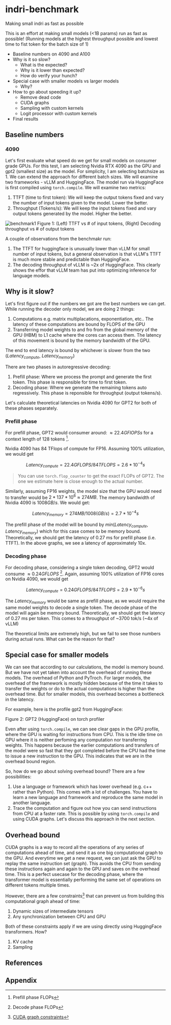 # indri-benchmark

Making small indri as fast as possible

This is an effort at making small models (<1B params) run as fast as possible!
(Running models at the highest throughput possible and lowest time to fist token for the batch size of 1)

- Baseline numbers on 4090 and A100
- Why is it so slow?
  - What is the expected?
  - Why is it lower than expected?
  - How do verify your hunch?
- Special case with smaller models vs larger models
  - Why?
- How to go about speeding it up?
  - Remove dead code
  - CUDA graphs
  - Sampling with custom kernels
  - Logit processor with custom kernels
- Final results


## Baseline numbers

### 4090

Let's first evaluate what speed do we get for small models on consumer grade GPUs. For this test, I am selecting Nvidia RTX 4090 as the GPU and gpt2 (smallest size) as the model. For simplicity, I am selecting batchsize as 1. We can extend the approach for different batch sizes. We will examine two frameworks - vLLM and HuggingFace. The model run via HuggingFace is first compiled using `torch.compile`. We will examine two metrics:

1. TTFT (time to first token): We will keep the output tokens fixed and vary the number of input tokens given to the model. Lower the better.
2. Throughput (Tokens/s): We will keep the input tokens fixed and vary output tokens generated by the model. Higher the better.


![benchmark1](./profiling/performance_plots_hf_vllm.png)
Figure 1: (Left) TTFT vs # of input tokens, (Right) Decoding throughput vs # of output tokens

A couple of observations from the benchmakr run:

1. The TTFT for huggingface is unusually lower than vLLM for small number of input tokens, but a general observation is that vLLM's TTFT is much more stable and predictable than HuggingFace.
2. The decoding throughput of vLLM is ~2x of HuggingFace. This clearly shows the effor that vLLM team has put into optimizing inference for language models.

## Why is it slow?

Let's first figure out if the numbers we got are the best numbers we can get. While running the decoder only model, we are doing 2 things:

1. Computations e.g. matrix multiplacations, exponentiation, etc.. The latency of these computations are bound by FLOPS of the GPU
2. Transferring model weights to and fro from the global memory of the GPU (HBM) to L1 cache where the cores can access them. The latency of this movement is bound by the memory bandwidth of the GPU.

The end to end latency is bound by whichever is slower from the two ($Latency_{compute}$, $Latency_{memory}$)

There are two phases in autoregressive decoding:

1. Prefill phase: Where we process the prompt and generate the first token. This phase is responsible for time to first token.
2. Decoding phase: Where we generate the remaining tokens auto regressively. This phase is reponsible for throughput (output tokens/s).

Let's calculate theoretical latencies on Nvidia 4090 for GPT2 for both of these phases separately.

### Prefill phase

For prefill phase, GPT2 would consumer around: $\approx 22.4 GFlOPSs$ for a context length of 128 tokens [^A1].

Nvidia 4090 has 84 TFlops of compute for FP16. Assuming 100% utilization, we would get

$$Latency_{compute} = 22.4 GFLOPS/84 TFLOPS = 2.6 * 10^{-4}s$$

> You can use `torch.flop_counter` to get the exact FLOPs of GPT2. The one we estimate here is close enough to the actual number.

Similarly, assuming FP16 weights, the model size that the GPU would need to transfer would be $2*137*10^6 \approx 274 MB$. The memory bandwidth of Nvidia 4090 is $1008 GB/s$. We would get:

$$Latency_{memory} = 274 MB/1008 (GB/s) = 2.7 * 10^{-4}s$$

The prefill phase of the model will be bound by $min(Latency_{compute}, Latency_{memory})$ which for this case comes to be memory bound. Theoretically, we should get the latency of 0.27 ms for prefill phase (i.e. TTFT). In the above graphs, we see a latency of approximately 10x.

### Decoding phase

For decoding phase, considering a single token decoding, GPT2 would consume $\approx 0.24 GFLOPS$ [^A2]. Again, assuming 100% utilization of FP16 cores on Nvidia 4090, we would get

$$Latency_{compute} = 0.24 GFLOPS/84 TFLOPS = 2.9 * 10^{-6}s$$

The $Latency_{memory}$ would be same as prefill phase, as we would require the same model weights to decode a single token. The decode phase of the model will again be memory bound. Theoretically, we should get the latency of 0.27 ms per token. This comes to a throughput of ~3700 tok/s (~4x of vLLM)

The theoretical limits are extremely high, but we fail to see those numbers during actual runs. What can be the reason for that?

## Special case for smaller models

We can see that according to our calculations, the model is memory bound. But we have not yet taken into account the overhead of running these models. The overhead of Python and PyTroch. For larger models, the overhead of the framework is mostly hidden because of the time it takes to transfer the weights or do to the actual computations is higher than the overhead time. But for smaller models, this overhead becomes a bottleneck in the latency.

For example, here is the profile gpt2 from HuggingFace:


Figure 2: GPT2 (HuggingFace) on torch profiler

Even after using `torch.compile`, we can see clear gaps in the GPU profile, where the GPU is waiting for instructions from CPU. This is the idle time on GPU where it is neither perfoming any computation nor transferring weights. This happens because the earlier computations and transfers of the model were so fast that they got completed before the CPU had the time to issue a new instruction to the GPU. This indicates that we are in the overhead bound region.

So, how do we go about solving overhead bound? There are a few possibilities:

1. Use a language or framework which has lower overhead (e.g. c++ rather than Python). This comes with a lot of challenges. You have to learn a new language and framework and reproduce the same model in another language.
2. Trace the computation and figure out how you can send instructions from CPU at a faster rate. This is possible by using `torch.compile` and using CUDA graphs. Let's discuss this approach in the next section.

## Overhead bound

CUDA graphs is a way to record all the operations of any series of computations ahead of time, and send it as one big computational graph to the GPU. And everytime we get a new request, we can just ask the GPU to replay the same instruction set (graph). This avoids the CPU from sending these instructions again and again to the GPU and saves on the overhead time. This is a perfect usecase for the decoding phase, where the transformer model is essentially performing the same set of operations on different tokens multiple times.

However, there are a few constraints[^3] that can prevent us from building this computational graph ahead of time:

1. Dynamic sizes of intermediate tensors
2. Any synchronization between CPU and GPU

Both of these constraints apply if we are using directly using HuggingFace transformers. How?

1. KV cache
2. Sampling

## References

[^1]: [torch.compile](..)
[^2]: [CUDA graphs]
[^3]: [CUDA graph constraints](https://pytorch.org/docs/main/notes/cuda.html#constraints)


## Appendix

[^A1]: Prefill phase FLOPs
[^A2]: Decode phase FLOPs
